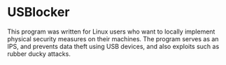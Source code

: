 # USBlocker
This program was written for Linux users who want to locally implement physical security measures on their machines. The program serves as an IPS, and prevents data theft using USB devices, and also exploits such as rubber ducky attacks.
